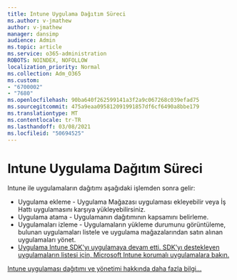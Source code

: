 ```yaml
---
title: Intune Uygulama Dağıtım Süreci
ms.author: v-jmathew
author: v-jmathew
manager: dansimp
audience: Admin
ms.topic: article
ms.service: o365-administration
ROBOTS: NOINDEX, NOFOLLOW
localization_priority: Normal
ms.collection: Adm_O365
ms.custom:
- "6700002"
- "7680"
ms.openlocfilehash: 90ba640f262599141a3f2a9c067268c039efad75
ms.sourcegitcommit: 475a9eaa095812091991857df6cf6490a8bbe179
ms.translationtype: MT
ms.contentlocale: tr-TR
ms.lasthandoff: 03/08/2021
ms.locfileid: "50694525"
---
```

# <a name="intune-app-deployment-process"></a>Intune Uygulama Dağıtım Süreci

Intune ile uygulamaların dağıtımı aşağıdaki işlemden sonra gelir:

- Uygulama ekleme - Uygulama Mağazası uygulaması ekleyebilir veya İş Hattı uygulamasını karşıya yükleyebilirsiniz.
- Uygulama atama - Uygulamanın dağıtımının kapsamını belirleme.
- Uygulamaları izleme - Uygulamaların yükleme durumunu görüntüleme, bulunan uygulamaları listele ve uygulama mağazalarından satın alınan uygulamaları yönet.
- [Uygulama Intune SDK'yı uygulamaya devam etti. SDK'yı destekleyen uygulamaların listesi için, Microsoft Intune korumalı uygulamalara bakın.](https://docs.microsoft.com/mem/intune/apps/apps-supported-intune-apps)

[Intune uygulaması dağıtımı ve yönetimi hakkında daha fazla bilgi...](https://docs.microsoft.com/mem/intune/apps/app-management)
